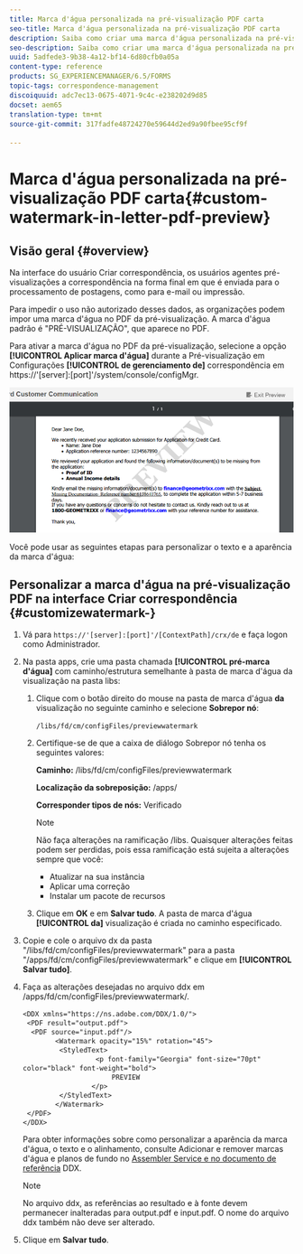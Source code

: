 ```yaml
---
title: Marca d'água personalizada na pré-visualização PDF carta
seo-title: Marca d'água personalizada na pré-visualização PDF carta
description: Saiba como criar uma marca d'água personalizada na pré-visualização PDF carta.
seo-description: Saiba como criar uma marca d'água personalizada na pré-visualização PDF carta.
uuid: 5adfede3-9b38-4a12-bf14-6d80cfb0a05a
content-type: reference
products: SG_EXPERIENCEMANAGER/6.5/FORMS
topic-tags: correspondence-management
discoiquuid: adc7ec13-0675-4071-9c4c-e238202d9d85
docset: aem65
translation-type: tm+mt
source-git-commit: 317fadfe48724270e59644d2ed9a90fbee95cf9f

---
```



# Marca d&#39;água personalizada na pré-visualização PDF carta{#custom-watermark-in-letter-pdf-preview}

## Visão geral {#overview}

Na interface do usuário Criar correspondência, os usuários agentes pré-visualizações a correspondência na forma final em que é enviada para o processamento de postagens, como para e-mail ou impressão.

Para impedir o uso não autorizado desses dados, as organizações podem impor uma marca d&#39;água no PDF da pré-visualização. A marca d&#39;água padrão é &quot;PRÉ-VISUALIZAÇÃO&quot;, que aparece no PDF.

Para ativar a marca d&#39;água no PDF da pré-visualização, selecione a opção **[!UICONTROL Aplicar marca d&#39;água]** durante a Pré-visualização em Configurações **[!UICONTROL de gerenciamento de]** correspondência em https://&#39;[server]:[port]&#39;/system/console/configMgr.

![marca d&#39;água padrão](assets/default-watermark.png)

Você pode usar as seguintes etapas para personalizar o texto e a aparência da marca d&#39;água:

## Personalizar a marca d&#39;água na pré-visualização PDF na interface Criar correspondência {#customizewatermark-}

1. Vá para `https://'[server]:[port]'/[ContextPath]/crx/de` e faça logon como Administrador.
1. Na pasta apps, crie uma pasta chamada **[!UICONTROL pré-marca d&#39;água]** com caminho/estrutura semelhante à pasta de marca d&#39;água da visualização na pasta libs:

   1. Clique com o botão direito do mouse na pasta de marca d&#39;água **da** visualização no seguinte caminho e selecione **Sobrepor nó**:

      `/libs/fd/cm/configFiles/previewwatermark`

   1. Certifique-se de que a caixa de diálogo Sobrepor nó tenha os seguintes valores:

      **Caminho:** /libs/fd/cm/configFiles/previewwatermark

      **Localização da sobreposição:** /apps/

      **Corresponder tipos de nós:** Verificado

      >[!NOTE]
      >
      >Não faça alterações na ramificação /libs. Quaisquer alterações feitas podem ser perdidas, pois essa ramificação está sujeita a alterações sempre que você:
      >
      >    
      >    
      >    * Atualizar na sua instância
      >    * Aplicar uma correção
      >    * Instalar um pacote de recursos


   1. Clique em **OK** e em **Salvar tudo**. A pasta de marca d&#39;água **[!UICONTROL da]** visualização é criada no caminho especificado.



1. Copie e cole o arquivo dx da pasta &quot;/libs/fd/cm/configFiles/previewwatermark&quot; para a pasta &quot;/apps/fd/cm/configFiles/previewwatermark&quot; e clique em **[!UICONTROL Salvar tudo]**.
1. Faça as alterações desejadas no arquivo ddx em /apps/fd/cm/configFiles/previewwatermark/.

   ```
   <DDX xmlns="https://ns.adobe.com/DDX/1.0/">
    <PDF result="output.pdf">
     <PDF source="input.pdf"/>
           <Watermark opacity="15%" rotation="45">
            <StyledText>
                     <p font-family="Georgia" font-size="70pt" color="black" font-weight="bold">
                         PREVIEW
                    </p>
            </StyledText>
           </Watermark>
    </PDF>
   </DDX>
   ```

   Para obter informações sobre como personalizar a aparência da marca d&#39;água, o texto e o alinhamento, consulte Adicionar e remover marcas d&#39;água e planos de fundo no [Assembler Service e no documento de referência](https://help.adobe.com/en_US/livecycle/11.0/ddxRef.pdf) DDX.

   >[!NOTE]
   >
   >No arquivo ddx, as referências ao resultado e à fonte devem permanecer inalteradas para output.pdf e input.pdf. O nome do arquivo ddx também não deve ser alterado.

1. Clique em **Salvar tudo**.

